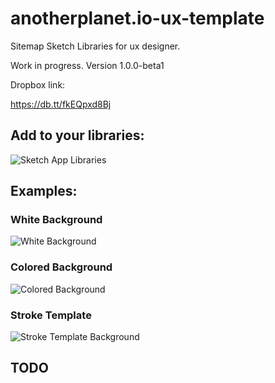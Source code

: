 # anotherplanet.io-ux-template
Sitemap Sketch Libraries for ux designer.

Work in progress. Version 1.0.0-beta1

Dropbox link:

https://db.tt/fkEQpxd8Bj


## Add to your libraries:

![Sketch App Libraries](./assets/libraries-sketchapp.png)

## Examples:

### White Background

![White Background](./assets/ux-white-background.png)

### Colored Background

![Colored Background](./assets/ux-fill-color-background.png)

### Stroke Template

![Stroke Template Background](./assets/ux-stroke-color-background.png)

## TODO
